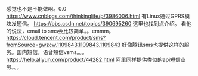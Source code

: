 感觉也不是不能做啊。0.0
https://www.cnblogs.com/thinkinglife/p/3986006.html
有Linux通过GPRS模块发短信。
https://bbs.csdn.net/topics/390695260
这里也找到点介绍。
看他的说法，email to sms会比较简单。。emmm。
https://cloud.tencent.com/product/sms?fromSource=gwzcw.1109843.1109843.1109843
好像腾讯sms也提供这样的服务。国内短信，语音短信vsms。。。
https://help.aliyun.com/product/44282.html
阿里同样提供类似的api短信业务。。。